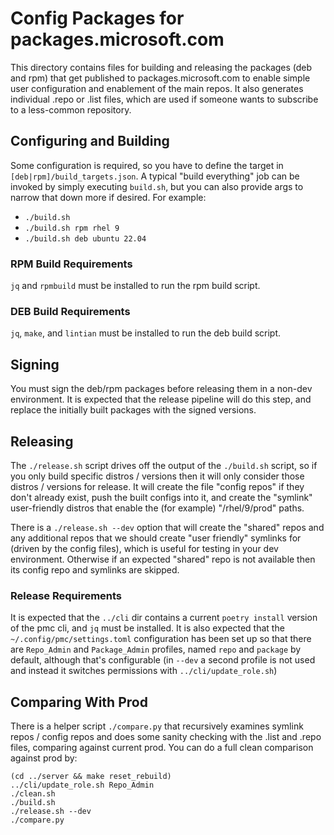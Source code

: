 # Config Packages for packages.microsoft.com
This directory contains files for building and releasing the packages (deb and rpm) that get
published to packages.microsoft.com to enable simple user configuration and enablement of the main
repos.
It also generates individual .repo or .list files, which are used if someone wants to
subscribe to a less-common repository.

## Configuring and Building
Some configuration is required, so you have to define the target in `[deb|rpm]/build_targets.json`.
A typical "build everything" job can be invoked by simply executing `build.sh`, but you can
also provide args to narrow that down more if desired.
For example:
* `./build.sh`
* `./build.sh rpm rhel 9`
* `./build.sh deb ubuntu 22.04`

### RPM Build Requirements
`jq` and `rpmbuild` must be installed to run the rpm build script.

### DEB Build Requirements
`jq`, `make`, and `lintian` must be installed to run the deb build script.

## Signing
You must sign the deb/rpm packages before releasing them in a non-dev environment.
It is expected that the release pipeline will do this step, and replace the initially built
packages with the signed versions.

## Releasing
The `./release.sh` script drives off the output of the `./build.sh` script, so if you only
build specific distros / versions then it will only consider those distros / versions for release.
It will create the file "config repos" if they don't already exist, push the built configs into it,
and create the "symlink" user-friendly distros that enable the (for example) "/rhel/9/prod" paths.

There is a `./release.sh --dev` option that will create the "shared" repos and any additional
repos that we should create "user friendly" symlinks for (driven by the config files), which is
useful for testing in your dev environment.
Otherwise if an expected "shared" repo is not available then its config repo and symlinks are
skipped.

### Release Requirements
It is expected that the `../cli` dir contains a current `poetry install` version of the pmc cli, and
`jq` must be installed.
It is also expected that the `~/.config/pmc/settings.toml` configuration has been set up so that
there are `Repo_Admin` and `Package_Admin` profiles, named `repo` and `package` by default, although
that's configurable (in `--dev` a second profile is not used and instead it switches permissions
with `../cli/update_role.sh`)

## Comparing With Prod
There is a helper script `./compare.py` that recursively examines symlink repos / config repos and
does some sanity checking with the .list and .repo files, comparing against current prod.
You can do a full clean comparison against prod by:
```
(cd ../server && make reset_rebuild)
../cli/update_role.sh Repo_Admin
./clean.sh
./build.sh
./release.sh --dev
./compare.py
```
